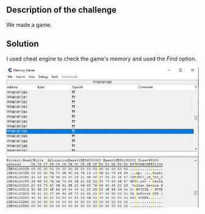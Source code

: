 ## Description of the challenge

We made a game.

## Solution

I used cheat engine to check the game's memory and used the *Find* option.

![alt text](image.png)